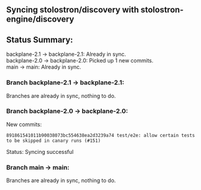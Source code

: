 ## Syncing stolostron/discovery with stolostron-engine/discovery

## Status Summary:

backplane-2.1 -> backplane-2.1: Already in sync.  
backplane-2.0 -> backplane-2.0: Picked up 1 new commits.  
main -> main: Already in sync.  

### Branch backplane-2.1 -> backplane-2.1:

Branches are already in sync, nothing to do.

### Branch backplane-2.0 -> backplane-2.0:

New commits:

```
891861541011b90038073bc554638ea2d3239a74 test/e2e: allow certain tests to be skipped in canary runs (#151)
```

Status: Syncing successful

### Branch main -> main:

Branches are already in sync, nothing to do.
